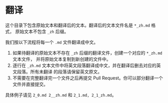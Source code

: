 # 翻译

这个目录下包含原始文本和翻译后的文本。翻译后的文本文件名是 `*_zh.md` 格式，
原始文本不包含 `_zh` 后缀。

我们按以下流程将每一个 `.md` 文件翻译成中文。

1. 如果待翻译的原始文本不存在 `_zh` 后缀的翻译文件，创建一个对应的 `*_zh.md` 文本文件，
并将原始文本复制到新创建的文件中。
2. 逐行在 `_zh.md` 文本文件中将英文段落翻译成中文，并在翻译后删去对应的英文段落。所有未翻译
的段落请保留英文原文。
3. 不需要在完整翻译完一个文件之后再提交 Pull Request。你可以部分翻译一个文件并直接提交。


具体例子请见 `2_0.md 2__zh.md` 和 `2_1.md, 2_1_zh.md`。
